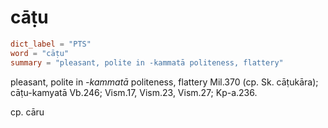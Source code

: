# cāṭu

``` toml
dict_label = "PTS"
word = "cāṭu"
summary = "pleasant, polite in -kammatā politeness, flattery"
```

pleasant, polite in *\-kammatā* politeness, flattery Mil.370 (cp. Sk. cāṭukāra); cāṭu\-kamyatā Vb.246; Vism.17, Vism.23, Vism.27; Kp\-a.236.

cp. cāru

